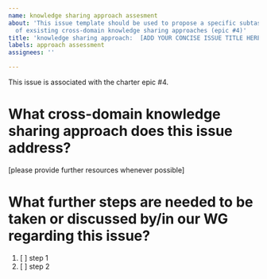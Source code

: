 ```yaml
---
name: knowledge sharing approach assesment
about: 'This issue template should be used to propose a specific subtask for the assessment
  of exsisting cross-domain knowledge sharing approaches (epic #4)'
title: 'knowledge sharing approach:  [ADD YOUR CONCISE ISSUE TITLE HERE]'
labels: approach assessment
assignees: ''

---
```


This issue is associated with the charter epic #4.

# What cross-domain knowledge sharing approach does this issue address?
[please provide further resources whenever possible]

# What further steps are needed to be taken or discussed by/in our WG regarding this issue?

1. [ ] step 1
2. [ ] step 2
